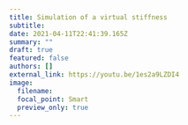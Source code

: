 ```yaml
---
title: Simulation of a virtual stiffness
subtitle:
date: 2021-04-11T22:41:39.165Z
summary: ""
draft: true
featured: false
authors: []
external_link: https://youtu.be/1es2a9LZDI4
image:
  filename:
  focal_point: Smart
  preview_only: true
---
```

